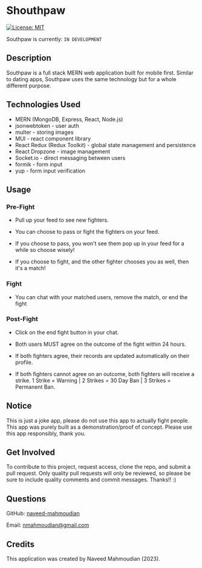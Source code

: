# Shouthpaw

[![License: MIT](https://img.shields.io/badge/License-MIT-yellow.svg)](https://opensource.org/licenses/MIT)

Southpaw is currently: `IN DEVELOPMENT`

## Description

Southpaw is a full stack MERN web application built for mobile first. Similar to dating apps, Southpaw uses the same technology but for a whole different purpose.

## Technologies Used

- MERN (MongoDB, Express, React, Node.js)
- jsonwebtoken - user auth
- multer - storing images
- MUI - react component library
- React Redux (Redux Toolkit) - global state management and persistence
- React Dropzone - image management
- Socket.io - direct messaging between users
- formik - form input
- yup - form input verification

## Usage

### Pre-Fight

- Pull up your feed to see new fighters.

- You can choose to pass or fight the fighters on your feed.

- If you choose to pass, you won't see them pop up in your feed for a while so choose wisely!

- If you choose to fight, and the other fighter chooses you as well, then it's a match!

### Fight

- You can chat with your matched users, remove the match, or end the fight

### Post-Fight

- Click on the end fight button in your chat.

- Both users MUST agree on the outcome of the fight within 24 hours.

- If both fighters agree, their records are updated automatically on their profile.

- If both fighters cannot agree on an outcome, both fighters will receive a strike. 1 Strike = Warning | 2 Strikes = 30 Day Ban | 3 Strikes = Permanent Ban.

## Notice

This is just a joke app, please do not use this app to actually fight people. This app was purely built as a demonstration/proof of concept. Please use this app responsibly, thank you.

## Get Involved

To contribute to this project, request access, clone the repo, and submit a pull request. Only quality pull requests will only be reviewed, so please be sure to include quality comments and commit messages. Thanks!! :)

## Questions

GitHub: [naveed-mahmoudian](https://www.github.com/naveed-mahmoudian/)

Email: nmahmoudian@gmail.com

## Credits

This application was created by Naveed Mahmoudian (2023).
